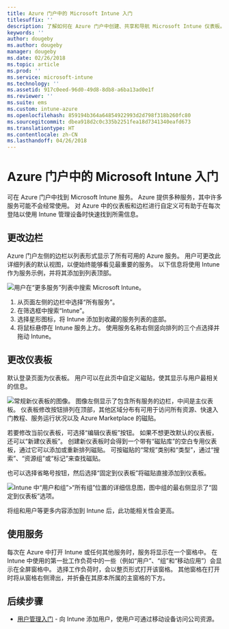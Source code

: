 ```yaml
---
title: Azure 门户中的 Microsoft Intune 入门
titlesuffix: ''
description: 了解如何在 Azure 门户中创建、共享和导航 Microsoft Intune 仪表板。
keywords: ''
author: dougeby
ms.author: dougeby
manager: dougeby
ms.date: 02/26/2018
ms.topic: article
ms.prod: ''
ms.service: microsoft-intune
ms.technology: ''
ms.assetid: 917c0eed-96d0-49d8-8db8-a6ba13ad0e1f
ms.reviewer: ''
ms.suite: ems
ms.custom: intune-azure
ms.openlocfilehash: 859194b364a64854922993d2d798f318b260fc80
ms.sourcegitcommit: dbea918d2c0c335b2251fea18d7341340eafd673
ms.translationtype: HT
ms.contentlocale: zh-CN
ms.lasthandoff: 04/26/2018
---
```

# <a name="getting-started-with-microsoft-intune-in-the-azure-portal"></a>Azure 门户中的 Microsoft Intune 入门

可在 Azure 门户中找到 Microsoft Intune 服务。 Azure 提供多种服务，其中许多服务可能不会经常使用。 对 Azure 中的仪表板和边栏进行自定义可有助于在每次登陆以使用 Intune 管理设备时快速找到所需信息。

## <a name="changing-the-sidebar"></a>更改边栏

Azure 门户左侧的边栏以列表形式显示了所有可用的 Azure 服务。 用户可更改此详细列表的默认视图，以便始终能够看见最重要的服务。 以下信息将使用 Intune 作为服务示例，并将其添加到列表顶部。

![用户在“更多服务”列表中搜索 Microsoft Intune。](./media/azure-add-intune1.png)

1. 从页面左侧的边栏中选择“所有服务”。
2. 在筛选框中搜索“Intune”。
3. 选择星形图标，将 Intune 添加到收藏的服务列表的底部。
4. 将鼠标悬停在 Intune 服务上方。 使用服务名称右侧竖向排列的三个点选择并拖动 Intune。

## <a name="changing-the-dashboard"></a>更改仪表板

默认登录页面为仪表板。 用户可以在此页中自定义磁贴，使其显示与用户最相关的信息。

![常规新仪表板的图像。 图像左侧显示了包含所有服务的边栏，中间是主仪表板。 仪表板修改按钮排列在顶部，其他区域分布有可用于访问所有资源、快速入门教程、服务运行状况以及 Azure Marketplace 的磁贴。](./media/azure-default-dashboard.png)

若要修改当前仪表板，可选择“编辑仪表板”按钮。 如果不想更改默认的仪表板，还可以“新建仪表板”。 创建新仪表板时会得到一个带有“磁贴库”的空白专用仪表板，通过它可以添加或重新排列磁贴。 可按磁贴的“常规”类别和“类型”，通过“搜索”、“资源组”或“标记”来查找磁贴。

也可以选择省略号按钮，然后选择“固定到仪表板”将磁贴直接添加到仪表板。

![Intune 中“用户和组”>“所有组”位置的详细信息图，图中组的最右侧显示了“固定到仪表板”选项。](./media/azure-pin-to-dashboard.png)

将组和用户等更多内容添加到 Intune 后，此功能相关性会更高。

## <a name="using-services"></a>使用服务

每次在 Azure 中打开 Intune 或任何其他服务时，服务将显示在一个窗格中。 在 Intune 中使用的第一批工作负荷中的一些（例如“用户”、“组”和“移动应用”）会显示在全屏窗格中。 选择工作负荷时，会以整页形式打开该窗格。 其他窗格在打开时将从窗格右侧滑出，并折叠在其原本所属的主窗格的下方。

## <a name="next-steps"></a>后续步骤

* [用户管理入门](get-started-users.md) - 向 Intune 添加用户，使用户可通过移动设备访问公司资源。
